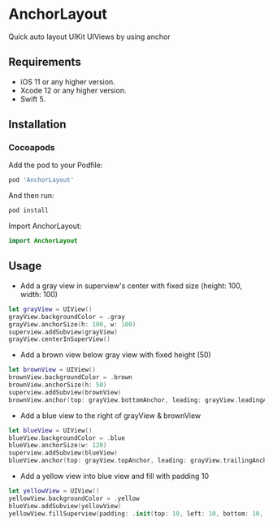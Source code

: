 # AnchorLayout
Quick auto layout UIKit UIViews by using anchor

## Requirements
- iOS 11 or any higher version.
- Xcode 12 or any higher version.
- Swift 5.

## Installation

### Cocoapods
Add the pod to your Podfile:
```ruby
pod 'AnchorLayout'
```

And then run:
```ruby
pod install
```
Import AnchorLayout:
```swift
import AnchorLayout
```

## Usage
- Add a gray view in superview's center with fixed size (height: 100, width: 100)
```swift
let grayView = UIView()
grayView.backgroundColor = .gray
grayView.anchorSize(h: 100, w: 100)
superview.addSubview(grayView)
grayView.centerInSuperView()
```
- Add a brown view below gray view with fixed height (50)
```swift
let brownView = UIView()
brownView.backgroundColor = .brown
brownView.anchorSize(h: 50)
superview.addSubview(brownView)
brownView.anchor(top: grayView.bottomAnchor, leading: grayView.leadingAnchor, bottom: nil, trailing: grayView.trailingAnchor)
```

- Add a blue view to the right of grayView & brownView
```swift
let blueView = UIView()
blueView.backgroundColor = .blue
blueView.anchorSize(w: 120)
superview.addSubview(blueView)
blueView.anchor(top: grayView.topAnchor, leading: grayView.trailingAnchor, bottom: brownView.bottomAnchor, trailing: nil)
```

- Add a yellow view into blue view and fill with padding 10
```swift
let yellowView = UIView()
yellowView.backgroundColor = .yellow
blueView.addSubview(yellowView)
yellowView.fillSuperview(padding: .init(top: 10, left: 10, bottom: 10, right: 10))
```
        
